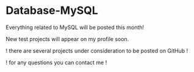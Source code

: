 # Database-MySQL
Everything related to MySQL will be posted this month!

New test projects will appear on my profile soon.

! there are several projects under consideration to be posted on GitHub !

! for any questions you can contact me !
 
